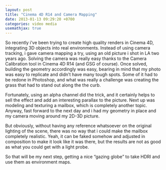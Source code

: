 ```yaml
---
layout: post
title: "Cinema 4D R14 and Camera Mapping"
date: 2013-01-13 09:29:20 +0700
categories: video media
usemathjax: true
---
```


So recently i’ve been trying to create high quality renders in Cinema 4D, integrating 3D objects into real environments. Instead of using camera tracking, i gave camera mapping a try, using an old picture i shot in LA two years ago. Solving the camera was really easy thanks to the Camera Calibration tool in Cinema 4D R14 (and GSG of course). Once solved, building the geometry accordingly was easy, bearing in mind that my photo was easy to replicate and didn’t have many tough spots. Some of it had to be redone in Photoshop, and what was really a challenge was creating the grass that had to stand out along the the curb.

Fortunately, using an alpha channel did the trick, and it certainly helps to sell the effect and add an interesting parallax to the picture. Next up was modeling and texturing a mailbox, which is completely another topic. Anyway, fast forward to the next day and i had my geometry in place and my camera moving around my 2D-3D picture.

But obviously, without having any reference whatsoever on the original lighting of the scene, there was no way that i could make the mailbox completely realistic. Yeah, it can be faked somehow and adjusted in composition to make it look like it was there, but the results are not as good as what you could get with a light probe.

So that will be my next step, getting a nice “gazing globe” to take HDRI and use them as environment maps.
